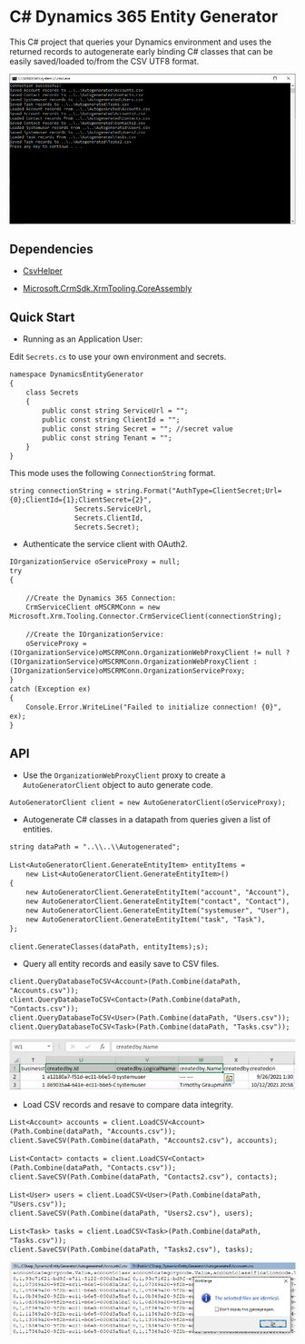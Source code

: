 # C# Dynamics 365 Entity Generator

This C# project that queries your Dynamics environment and uses the returned records to autogenerate early binding C# classes that can be easily saved/loaded to/from the CSV UTF8 format.

![image_1](images/image_1.png)

## Dependencies

* [CsvHelper](https://www.nuget.org/packages/CsvHelper/)

* [Microsoft.CrmSdk.XrmTooling.CoreAssembly](https://www.nuget.org/packages/Microsoft.CrmSdk.XrmTooling.CoreAssembly/)

## Quick Start

* Running as an Application User:

Edit `Secrets.cs` to use your own environment and secrets.

```
namespace DynamicsEntityGenerator
{
    class Secrets
    {
        public const string ServiceUrl = "";
        public const string ClientId = "";
        public const string Secret = ""; //secret value
        public const string Tenant = "";
    }
}
```

This mode uses the following `ConnectionString` format.

```
string connectionString = string.Format("AuthType=ClientSecret;Url={0};ClientId={1};ClientSecret={2}",
                Secrets.ServiceUrl,
                Secrets.ClientId,
                Secrets.Secret);
```

* Authenticate the service client with OAuth2.

```
IOrganizationService oServiceProxy = null;
try
{

    //Create the Dynamics 365 Connection:
    CrmServiceClient oMSCRMConn = new Microsoft.Xrm.Tooling.Connector.CrmServiceClient(connectionString);

    //Create the IOrganizationService:
    oServiceProxy = (IOrganizationService)oMSCRMConn.OrganizationWebProxyClient != null ? (IOrganizationService)oMSCRMConn.OrganizationWebProxyClient : (IOrganizationService)oMSCRMConn.OrganizationServiceProxy;
}
catch (Exception ex)
{
    Console.Error.WriteLine("Failed to initialize connection! {0}", ex);
}
```

## API

* Use the `OrganizationWebProxyClient` proxy to create a `AutoGeneratorClient` object to auto generate code.

```
AutoGeneratorClient client = new AutoGeneratorClient(oServiceProxy);
```

* Autogenerate C# classes in a datapath from queries given a list of entities.

```
string dataPath = "..\\..\\Autogenerated";

List<AutoGeneratorClient.GenerateEntityItem> entityItems =
    new List<AutoGeneratorClient.GenerateEntityItem>()
{
    new AutoGeneratorClient.GenerateEntityItem("account", "Account"),
    new AutoGeneratorClient.GenerateEntityItem("contact", "Contact"),
    new AutoGeneratorClient.GenerateEntityItem("systemuser", "User"),
    new AutoGeneratorClient.GenerateEntityItem("task", "Task"),
};

client.GenerateClasses(dataPath, entityItems);s);
```

* Query all entity records and easily save to CSV files.

```
client.QueryDatabaseToCSV<Account>(Path.Combine(dataPath, "Accounts.csv"));
client.QueryDatabaseToCSV<Contact>(Path.Combine(dataPath, "Contacts.csv"));
client.QueryDatabaseToCSV<User>(Path.Combine(dataPath, "Users.csv"));
client.QueryDatabaseToCSV<Task>(Path.Combine(dataPath, "Tasks.csv"));
```

![image_3](images/image_3.png)

* Load CSV records and resave to compare data integrity.

```
List<Account> accounts = client.LoadCSV<Account>(Path.Combine(dataPath, "Accounts.csv"));
client.SaveCSV(Path.Combine(dataPath, "Accounts2.csv"), accounts);

List<Contact> contacts = client.LoadCSV<Contact>(Path.Combine(dataPath, "Contacts.csv"));
client.SaveCSV(Path.Combine(dataPath, "Contacts2.csv"), contacts);

List<User> users = client.LoadCSV<User>(Path.Combine(dataPath, "Users.csv"));
client.SaveCSV(Path.Combine(dataPath, "Users2.csv"), users);

List<Task> tasks = client.LoadCSV<Task>(Path.Combine(dataPath, "Tasks.csv"));
client.SaveCSV(Path.Combine(dataPath, "Tasks2.csv"), tasks);
```

![image_2](images/image_2.png)
